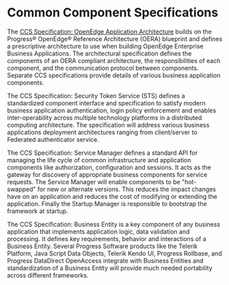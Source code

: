 # Common Component Specifications

The <a href="https://github.com/progress/CCS/blob/master/Specs/CCSSpec-ARCH1_0.pdf">CCS Specification: OpenEdge Application Architecture</a> builds on the Progress® OpenEdge® Reference Architecture (OERA) blueprint and defines a prescriptive architecture to use when building OpenEdge Enterprise Business Applications. The architectural specification defines the components of an OERA compliant architecture, the responsibilities of each component, and the communication protocol between components. Separate CCS specifications provide details of various business application components. 

The CCS Specification: Security Token Service (STS) defines a standardized component interface and specification to satisfy modern business application authentication, login policy enforcement and enables inter-operability across multiple technology platforms in a distributed computing architecture. The specification will address various business applications deployment architectures ranging from client/server to Federated authenticator service.

The CCS Specification: Service Manager defines a standard API for managing the life cycle of common infrastructure and application components like authorization, configuration and sessions. It acts as the gateway for discovery of appropriate business components for service requests. The Service Manager will enable components to be "hot-swapped" for new or alternate versions. This reduces the impact changes have on an application and reduces the cost of modifying or extending the application. Finally the Startup Manager is responsible to bootstrap the framework at startup.

The CCS Specification: Business Entity is a key component of any business application that implements application logic, data validation and processing. It defines key requirements, behavior and interactions of a Business Entity. Several Progress Software products like the Telerik Platform, Java Script Data Objects, Telerik Kendo UI, Progress Rollbase, and Progress DataDirect OpenAccess integrate with Business Entities and standardization of a Business Entity will provide much needed portability across different frameworks.

